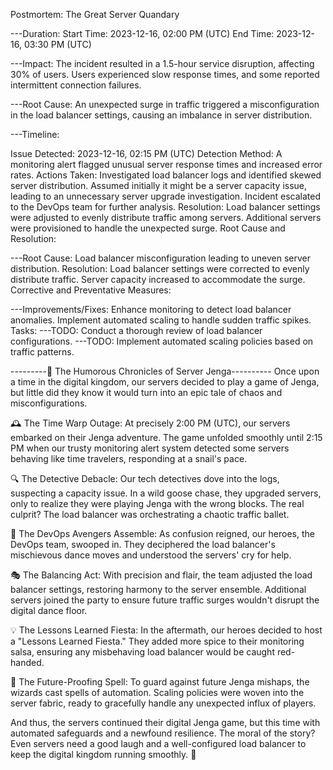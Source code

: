 Postmortem: The Great Server Quandary

---Duration:
Start Time: 2023-12-16, 02:00 PM (UTC)
End Time: 2023-12-16, 03:30 PM (UTC)

---Impact:
The incident resulted in a 1.5-hour service disruption, affecting 30% of users. Users experienced slow response times, and some reported intermittent connection failures.

---Root Cause:
An unexpected surge in traffic triggered a misconfiguration in the load balancer settings, causing an imbalance in server distribution.

---Timeline:

Issue Detected:
2023-12-16, 02:15 PM (UTC)
Detection Method:
A monitoring alert flagged unusual server response times and increased error rates.
Actions Taken:
Investigated load balancer logs and identified skewed server distribution.
Assumed initially it might be a server capacity issue, leading to an unnecessary server upgrade investigation.
Incident escalated to the DevOps team for further analysis.
Resolution:
Load balancer settings were adjusted to evenly distribute traffic among servers.
Additional servers were provisioned to handle the unexpected surge.
Root Cause and Resolution:

---Root Cause:
Load balancer misconfiguration leading to uneven server distribution.
Resolution:
Load balancer settings were corrected to evenly distribute traffic.
Server capacity increased to accommodate the surge.
Corrective and Preventative Measures:

---Improvements/Fixes:
Enhance monitoring to detect load balancer anomalies.
Implement automated scaling to handle sudden traffic spikes.
Tasks:
---TODO: Conduct a thorough review of load balancer configurations.
---TODO: Implement automated scaling policies based on traffic patterns.


---------🚀 The Humorous Chronicles of Server Jenga----------
Once upon a time in the digital kingdom, our servers decided to play a game of Jenga, but little did they know it would turn into an epic tale of chaos and misconfigurations.

🕰️ The Time Warp Outage:
At precisely 2:00 PM (UTC), our servers embarked on their Jenga adventure. The game unfolded smoothly until 2:15 PM when our trusty monitoring alert system detected some servers behaving like time travelers, responding at a snail's pace.

🔍 The Detective Debacle:
Our tech detectives dove into the logs, suspecting a capacity issue. In a wild goose chase, they upgraded servers, only to realize they were playing Jenga with the wrong blocks. The real culprit? The load balancer was orchestrating a chaotic traffic ballet.

🚨 The DevOps Avengers Assemble:
As confusion reigned, our heroes, the DevOps team, swooped in. They deciphered the load balancer's mischievous dance moves and understood the servers' cry for help.

🎭 The Balancing Act:
With precision and flair, the team adjusted the load balancer settings, restoring harmony to the server ensemble. Additional servers joined the party to ensure future traffic surges wouldn't disrupt the digital dance floor.

💡 The Lessons Learned Fiesta:
In the aftermath, our heroes decided to host a "Lessons Learned Fiesta." They added more spice to their monitoring salsa, ensuring any misbehaving load balancer would be caught red-handed.

🌌 The Future-Proofing Spell:
To guard against future Jenga mishaps, the wizards cast spells of automation. Scaling policies were woven into the server fabric, ready to gracefully handle any unexpected influx of players.

And thus, the servers continued their digital Jenga game, but this time with automated safeguards and a newfound resilience. The moral of the story? Even servers need a good laugh and a well-configured load balancer to keep the digital kingdom running smoothly. 🎉
